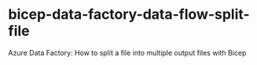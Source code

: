 # bicep-data-factory-data-flow-split-file
Azure Data Factory: How to split a file into multiple output files with Bicep

